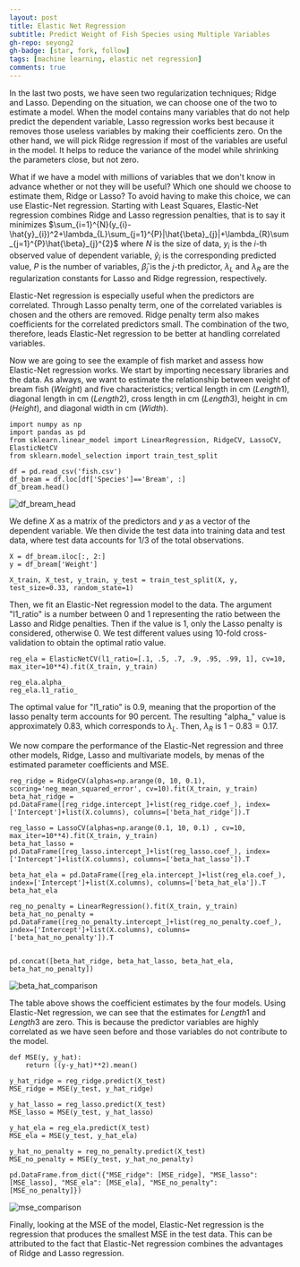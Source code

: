 ```yaml
---
layout: post
title: Elastic Net Regression 
subtitle: Predict Weight of Fish Species using Multiple Variables
gh-repo: seyong2
gh-badge: [star, fork, follow]
tags: [machine learning, elastic net regression]
comments: true
---
```


In the last two posts, we have seen two regularization techniques; Ridge and Lasso. Depending on the situation, we can choose one of the two to estimate a model. When the model contains many variables that do not help predict the dependent variable, Lasso regression works best because it removes those useless variables by making their coefficients zero. On the other hand, we will pick Ridge regression if most of the variables are useful in the model. It helps to reduce the variance of the model while shrinking the parameters close, but not zero.

What if we have a model with millions of variables that we don't know in advance whether or not they will be useful? Which one should we choose to estimate them, Ridge or Lasso? To avoid having to make this choice, we can use Elastic-Net regression. Starting with Least Squares, Elastic-Net regression combines Ridge and Lasso regression penalties, that is to say it minimizes $\sum_{i=1}^{N}(y_{i}-\hat{y}_{i})^2+\lambda_{L}\sum_{j=1}^{P}|\hat{\beta}_{j}|+\lambda_{R}\sum_{j=1}^{P}\hat{\beta}_{j}^{2}$ where $N$ is the size of data, $y_i$ is the $i$-th observed value of dependent variable, $\hat{y}_i$ is the corresponding predicted value, $P$ is the number of variables, $\hat{\beta}_{j}$ is the $j$-th predictor, $\lambda_{L}$ and $\lambda_{R}$ are the regularization constants for Lasso and Ridge regression, respectively. 

Elastic-Net regression is especially useful when the predictors are correlated. Through Lasso penalty term, one of the correlated variables is chosen and the others are removed. Ridge penalty term also makes coefficients for the correlated predictors small. The combination of the two, therefore, leads Elastic-Net regression to be better at handling correlated variables.

Now we are going to see the example of fish market and assess how Elastic-Net regression works. We start by importing necessary libraries and the data. As always, we want to estimate the relationship between weight of bream fish ($Weight$) and five characteristics; vertical length in cm ($Length1$), diagonal length in cm ($Length2$), cross length in cm ($Length3$), height in cm ($Height$), and diagonal width in cm ($Width$).

```
import numpy as np
import pandas as pd
from sklearn.linear_model import LinearRegression, RidgeCV, LassoCV, ElasticNetCV
from sklearn.model_selection import train_test_split

df = pd.read_csv('fish.csv')
df_bream = df.loc[df['Species']=='Bream', :]
df_bream.head()
```

![df_bream_head](https://github.com/seyong2/seyong2.github.io/blob/master/assets/img/figures_multivariate_regression/df_bream_head.png?raw=true)

We define $X$ as a matrix of the predictors and $y$ as a vector of the dependent variable. We then divide the test data into training data and test data, where test data accounts for 1/3 of the total observations.

```
X = df_bream.iloc[:, 2:]
y = df_bream['Weight']

X_train, X_test, y_train, y_test = train_test_split(X, y, test_size=0.33, random_state=1)
```

Then, we fit an Elastic-Net regression model to the data. The argument "l1_ratio" is a number between 0 and 1 representing the ratio between the Lasso and Ridge penalties. Then if the value is 1, only the Lasso penalty is considered, otherwise 0. We test different values using 10-fold cross-validation to obtain the optimal ratio value.

```
reg_ela = ElasticNetCV(l1_ratio=[.1, .5, .7, .9, .95, .99, 1], cv=10, max_iter=10**4).fit(X_train, y_train)

reg_ela.alpha_
reg_ela.l1_ratio_
```

The optimal value for "l1_ratio" is 0.9, meaning that the proportion of the lasso penalty term accounts for 90 percent. The resulting "alpha_" value is approximately 0.83, which corresponds to $\lambda_{L}$. Then, $\lambda_{R}$ is $1-0.83=0.17$. 

We now compare the performance of the Elastic-Net regression and three other models, Ridge, Lasso and multivariate models, by menas of the estimated parameter coefficients and MSE.

```
reg_ridge = RidgeCV(alphas=np.arange(0, 10, 0.1), scoring='neg_mean_squared_error', cv=10).fit(X_train, y_train)
beta_hat_ridge = pd.DataFrame([reg_ridge.intercept_]+list(reg_ridge.coef_), index=['Intercept']+list(X.columns), columns=['beta_hat_ridge']).T

reg_lasso = LassoCV(alphas=np.arange(0.1, 10, 0.1) , cv=10, max_iter=10**4).fit(X_train, y_train)
beta_hat_lasso = pd.DataFrame([reg_lasso.intercept_]+list(reg_lasso.coef_), index=['Intercept']+list(X.columns), columns=['beta_hat_lasso']).T

beta_hat_ela = pd.DataFrame([reg_ela.intercept_]+list(reg_ela.coef_), index=['Intercept']+list(X.columns), columns=['beta_hat_ela']).T
beta_hat_ela

reg_no_penalty = LinearRegression().fit(X_train, y_train)
beta_hat_no_penalty = pd.DataFrame([reg_no_penalty.intercept_]+list(reg_no_penalty.coef_), index=['Intercept']+list(X.columns), columns=['beta_hat_no_penalty']).T


pd.concat([beta_hat_ridge, beta_hat_lasso, beta_hat_ela, beta_hat_no_penalty])
```

![beta_hat_comparison](https://github.com/seyong2/seyong2.github.io/blob/master/assets/img/figures_elastic_net_regression/beta_hat_comparison.png?raw=true)

The table above shows the coefficient estimates by the four models. Using Elastic-Net regression, we can see that the estimates for $Length1$ and $Length3$ are zero. This is because the predictor variables are highly correlated as we have seen before and those variables do not contribute to the model. 

```
def MSE(y, y_hat):
    return ((y-y_hat)**2).mean()

y_hat_ridge = reg_ridge.predict(X_test)
MSE_ridge = MSE(y_test, y_hat_ridge)

y_hat_lasso = reg_lasso.predict(X_test)
MSE_lasso = MSE(y_test, y_hat_lasso)

y_hat_ela = reg_ela.predict(X_test)
MSE_ela = MSE(y_test, y_hat_ela)

y_hat_no_penalty = reg_no_penalty.predict(X_test)
MSE_no_penalty = MSE(y_test, y_hat_no_penalty)

pd.DataFrame.from_dict({"MSE_ridge": [MSE_ridge], "MSE_lasso": [MSE_lasso], "MSE_ela": [MSE_ela], "MSE_no_penalty": [MSE_no_penalty]})
```

![mse_comparison](https://github.com/seyong2/seyong2.github.io/blob/master/assets/img/figures_elastic_net_regression/mse_comparison.png?raw=true)

Finally, looking at the MSE of the model, Elastic-Net regression is the regression that produces the smallest MSE in the test data. This can be attributed to the fact that Elastic-Net regression combines the advantages of Ridge and Lasso regression.
